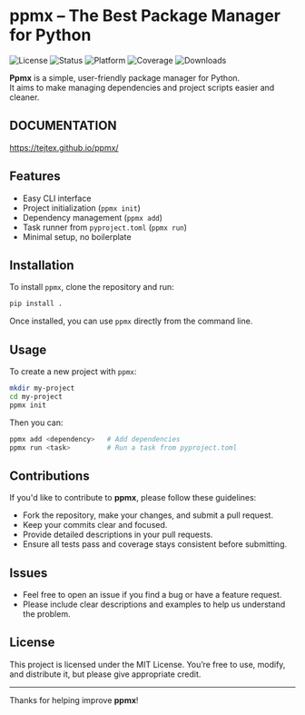 # ppmx – The Best Package Manager for Python
![License](https://img.shields.io/badge/license-MIT-blue.svg)
![Status](https://img.shields.io/badge/status-alpha-red)
![Platform](https://img.shields.io/badge/platform-cross--platform-lightgrey)
![Coverage](https://img.shields.io/badge/coverage-100%25-brightgreen)
![Downloads](https://img.shields.io/badge/downloads-∞-blueviolet)

**Ppmx** is a simple, user-friendly package manager for Python.  
It aims to make managing dependencies and project scripts easier and cleaner.

## DOCUMENTATION
https://tejtex.github.io/ppmx/

## Features

- Easy CLI interface  
- Project initialization (`ppmx init`)  
- Dependency management (`ppmx add`)  
- Task runner from `pyproject.toml` (`ppmx run`)  
- Minimal setup, no boilerplate

## Installation

To install `ppmx`, clone the repository and run:

```bash
pip install .
```

Once installed, you can use `ppmx` directly from the command line.

## Usage

To create a new project with `ppmx`:

```bash
mkdir my-project
cd my-project
ppmx init
```

Then you can:

```bash
ppmx add <dependency>   # Add dependencies
ppmx run <task>         # Run a task from pyproject.toml
```

## Contributions

If you'd like to contribute to **ppmx**, please follow these guidelines:

- Fork the repository, make your changes, and submit a pull request.
- Keep your commits clear and focused.
- Provide detailed descriptions in your pull requests.
- Ensure all tests pass and coverage stays consistent before submitting.

## Issues

- Feel free to open an issue if you find a bug or have a feature request.
- Please include clear descriptions and examples to help us understand the problem.

## License

This project is licensed under the MIT License. You’re free to use, modify, and distribute it, but please give appropriate credit.

---

Thanks for helping improve **ppmx**!
